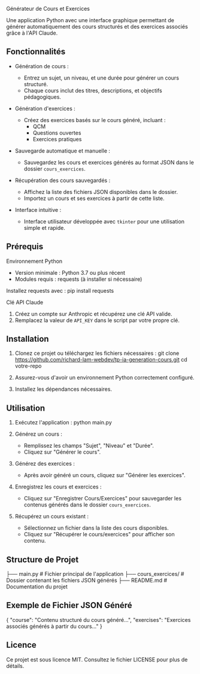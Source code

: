 
Générateur de Cours et Exercices

Une application Python avec une interface graphique permettant de générer automatiquement des cours structurés et des exercices associés grâce à l'API Claude.

Fonctionnalités
---------------
- Génération de cours :
  - Entrez un sujet, un niveau, et une durée pour générer un cours structuré.
  - Chaque cours inclut des titres, descriptions, et objectifs pédagogiques.

- Génération d'exercices :
  - Créez des exercices basés sur le cours généré, incluant :
    - QCM
    - Questions ouvertes
    - Exercices pratiques

- Sauvegarde automatique et manuelle :
  - Sauvegardez les cours et exercices générés au format JSON dans le dossier `cours_exercices`.

- Récupération des cours sauvegardés :
  - Affichez la liste des fichiers JSON disponibles dans le dossier.
  - Importez un cours et ses exercices à partir de cette liste.

- Interface intuitive :
  - Interface utilisateur développée avec `tkinter` pour une utilisation simple et rapide.

Prérequis
---------
Environnement Python
- Version minimale : Python 3.7 ou plus récent
- Modules requis : requests (à installer si nécessaire)

Installez requests avec :
pip install requests

Clé API Claude
1. Créez un compte sur Anthropic et récupérez une clé API valide.
2. Remplacez la valeur de `API_KEY` dans le script par votre propre clé.

Installation
------------
1. Clonez ce projet ou téléchargez les fichiers nécessaires :
   git clone https://github.com/richard-lam-webdev/tp-ia-generation-cours.git
   cd votre-repo

2. Assurez-vous d'avoir un environnement Python correctement configuré.
3. Installez les dépendances nécessaires.

Utilisation
-----------
1. Exécutez l'application :
   python main.py

2. Générez un cours :
   - Remplissez les champs "Sujet", "Niveau" et "Durée".
   - Cliquez sur "Générer le cours".

3. Générez des exercices :
   - Après avoir généré un cours, cliquez sur "Générer les exercices".

4. Enregistrez les cours et exercices :
   - Cliquez sur "Enregistrer Cours/Exercices" pour sauvegarder les contenus générés dans le dossier `cours_exercices`.

5. Récupérez un cours existant :
   - Sélectionnez un fichier dans la liste des cours disponibles.
   - Cliquez sur "Récupérer le cours/exercices" pour afficher son contenu.

Structure de Projet
-------------------
├── main.py               # Fichier principal de l'application
├── cours_exercices/      # Dossier contenant les fichiers JSON générés
├── README.md             # Documentation du projet

Exemple de Fichier JSON Généré
------------------------------
{
    "course": "Contenu structuré du cours généré...",
    "exercises": "Exercices associés générés à partir du cours..."
}

Licence
-------
Ce projet est sous licence MIT. Consultez le fichier LICENSE pour plus de détails.

